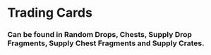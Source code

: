 # Trading Cards

### Can be found in Random Drops, Chests, Supply Drop Fragments, Supply Chest Fragments and Supply Crates.

